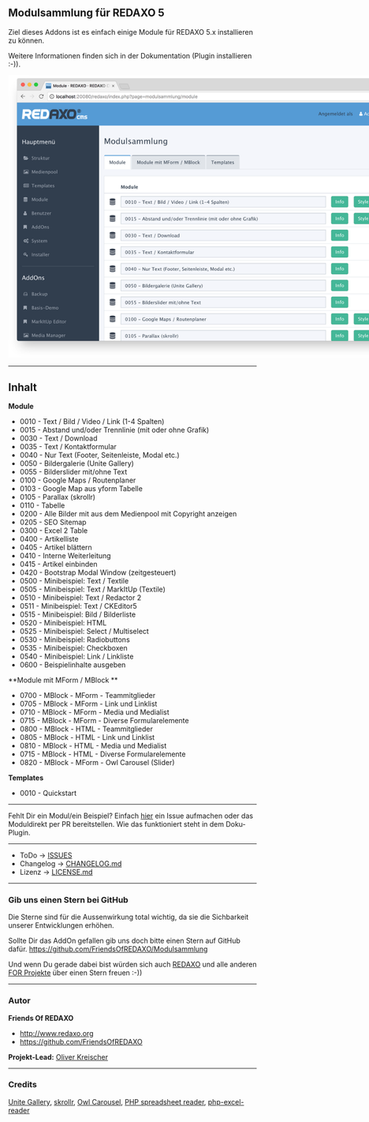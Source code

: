 ## Modulsammlung für REDAXO 5

Ziel dieses Addons ist es einfach einige Module für REDAXO 5.x installieren zu können.

Weitere Informationen finden sich in der Dokumentation (Plugin installieren :-)).

<img src="https://raw.githubusercontent.com/FriendsOfREDAXO/Modulsammlung/assets/modulsammlung_03.png" style="max-width: 888px" />


---

## Inhalt

**Module**

- 0010 - Text / Bild / Video / Link (1-4 Spalten)
- 0015 - Abstand und/oder Trennlinie (mit oder ohne Grafik)
- 0030 - Text / Download
- 0035 - Text / Kontaktformular
- 0040 - Nur Text (Footer, Seitenleiste, Modal etc.)
- 0050 - Bildergalerie (Unite Gallery)
- 0055 - Bilderslider mit/ohne Text
- 0100 - Google Maps / Routenplaner
- 0103 - Google Map aus yform Tabelle
- 0105 - Parallax (skrollr)
- 0110 - Tabelle
- 0200 - Alle Bilder mit aus dem Medienpool mit Copyright anzeigen
- 0205 - SEO Sitemap
- 0300 - Excel 2 Table
- 0400 - Artikelliste
- 0405 - Artikel blättern
- 0410 - Interne Weiterleitung
- 0415 - Artikel einbinden
- 0420 - Bootstrap Modal Window (zeitgesteuert)
- 0500 - Minibeispiel: Text / Textile
- 0505 - Minibeispiel: Text / MarkItUp (Textile)
- 0510 - Minibeispiel: Text / Redactor 2
- 0511 - Minibeispiel: Text / CKEditor5
- 0515 - Minibeispiel: Bild / Bilderliste
- 0520 - Minibeispiel: HTML
- 0525 - Minibeispiel: Select / Multiselect
- 0530 - Minibeispiel: Radiobuttons
- 0535 - Minibeispiel: Checkboxen
- 0540 - Minibeispiel: Link / Linkliste
- 0600 - Beispielinhalte ausgeben

**Module mit MForm / MBlock	**

- 0700 - MBlock - MForm - Teammitglieder
- 0705 - MBlock - MForm - Link und Linklist
- 0710 - MBlock - MForm - Media und Medialist
- 0715 - MBlock - MForm - Diverse Formularelemente
- 0800 - MBlock - HTML - Teammitglieder
- 0805 - MBlock - HTML - Link und Linklist
- 0810 - MBlock - HTML - Media und Medialist
- 0715 - MBlock - HTML - Diverse Formularelemente
- 0820 - MBlock - MForm - Owl Carousel (Slider)

**Templates**

- 0010 - Quickstart

---

Fehlt Dir ein Modul/ein Beispiel?
Einfach [hier](https://github.com/FriendsOfREDAXO/Modulsammlung/issues) ein Issue aufmachen oder das Moduldirekt per PR bereitstellen. Wie das funktioniert steht in dem Doku-Plugin. 


---

* ToDo -> [ISSUES](https://github.com/FriendsOfREDAXO/Modulsammlung/issues)
* Changelog -> [CHANGELOG.md](CHANGELOG.md)
* Lizenz ->  [LICENSE.md](LICENSE.md)

---

### Gib uns einen Stern bei GitHub

Die Sterne sind für die Aussenwirkung total wichtig, da sie die Sichbarkeit unserer Entwicklungen erhöhen.

Sollte Dir das AddOn gefallen gib uns doch bitte einen Stern auf GitHub dafür.
https://github.com/FriendsOfREDAXO/Modulsammlung

Und wenn Du gerade dabei bist würden sich auch [REDAXO](https://github.com/redaxo/redaxo) und alle anderen [FOR Projekte](https://github.com/FriendsOfREDAXO) über einen Stern freuen :-))

---


### Autor

**Friends Of REDAXO**

* http://www.redaxo.org
* https://github.com/FriendsOfREDAXO

**Projekt-Lead:** [Oliver Kreischer](https://github.com/olien)

___
### Credits

[Unite Gallery](https://github.com/vvvmax/unitegallery), [skrollr](https://github.com/Prinzhorn/skrollr), [Owl Carousel](https://github.com/OwlFonk/OwlCarousel), [PHP spreadsheet reader](https://github.com/nuovo/spreadsheet-reader), [php-excel-reader](https://code.google.com/archive/p/php-excel-reader/)
